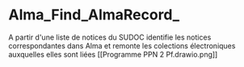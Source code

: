 # Alma_Find_AlmaRecord_
A partir d'une liste de notices du SUDOC identifie les notices correspondantes dans Alma et remonte les colections électroniques  auxquelles elles sont liées
[[Programme PPN 2 Pf.drawio.png]]
